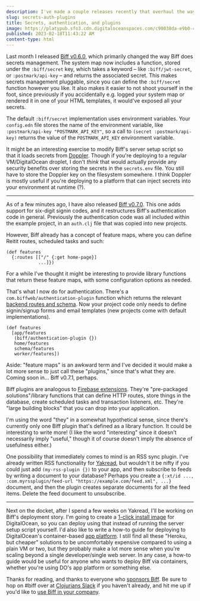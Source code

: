 ```yaml
---
description: I've made a couple releases recently that overhaul the way Biff does secrets management and authentication.
slug: secrets-auth-plugins
title: Secrets, authentication, and plugins
image: https://platypub.sfo3.cdn.digitaloceanspaces.com/c90038da-e9b0-4148-a095-8699ba64403f
published: 2023-02-18T11:43:22 AM
content-type: html
---
```


<p>Last month I released&nbsp;<a href="https://github.com/jacobobryant/biff/releases/tag/v0.6.0">Biff v0.6.0</a>, which primarily changed the way Biff does secrets management. The system map now includes a function, stored under the <code>:biff/secret</code> key, which takes a keyword&nbsp;&ndash; like&nbsp;<code>:biff/jwt-secret</code>, or <code>:postmark/api-key</code> &ndash; and returns the associated secret. This makes secrets management pluggable, since you can define the <code>:biff/secret</code> function however you like. It also makes it easier to not shoot yourself in the foot, since previously if you accidentally e.g. logged your system map or rendered it in one of your HTML templates, it would've exposed all your secrets.</p>
<p>The default <code>:biff/secret</code> implementation uses environment variables. Your <code>config.edn</code> file stores the name of the environment variable, like <code>:postmark/api-key "POSTMARK_API_KEY"</code>, so a call to <code>(secret :postmark/api-key)</code> returns the value of the <code>POSTMARK_API_KEY</code> environment variable.</p>
<p>It might be an interesting exercise to modify Biff's server setup script so that it loads secrets from <a href="https://www.doppler.com/">Doppler</a>. Though if you're deploying to a regular VM/DigitalOcean droplet, I don't&nbsp;<em>think</em> that would actually provide any security benefits over storing the secrets in the <code>secrets.env</code> file. You still have to store the Doppler key on the filesystem somewhere. I think Doppler is mostly useful if you're deploying to a platform that can inject secrets into your environment at runtime (?).&nbsp;</p>
<hr>
<p>As of a few minutes ago, I have also released <a href="https://github.com/jacobobryant/biff/releases/tag/v0.7.0">Biff v0.7.0</a>. This one adds support for six-digit signin codes, and it restructures Biff's authentication code in general. Previously the authentication code was all included within the example project, in an <code>auth.clj</code> file that was copied into new projects.&nbsp;</p>
<p>However, Biff already has a concept of feature maps, where you can define Reitit routes, scheduled tasks and such:</p>
<pre class="language-clojure"><code>(def features
  {:routes [["/" {:get home-page}]
            ...]})</code></pre>
<p>For a while I've thought it might be interesting to provide library functions that return these feature maps, with some configuration options as needed.</p>
<p>That's what I now do for authentication. There's a <code>com.biffweb/authentication-plugin</code> function which returns the relevant <a href="https://github.com/jacobobryant/biff/blob/6a5ba0a7a0a052d3ee88adaad645dcddf8bc3876/src/com/biffweb/impl/auth.clj#L243">backend routes and schema</a>. Now your project code only needs to define signin/signup forms and email templates (new projects come with default implementations).</p>
<pre class="language-clojure"><code>(def features
  [app/features
   (biff/authentication-plugin {})
   home/features
   schema/features
   worker/features])</code></pre>
<p>Aside: "feature maps" is an awkward term and I've decided it would make a lot more sense to just call these "plugins," since that's what they are. Coming soon in... Biff v0.7.1, perhaps.</p>
<p>Biff plugins are analogous to <a href="https://firebase.google.com/products/extensions">Firebase extensions</a>. They're "pre-packaged solutions"/library functions that can define HTTP routes, store things in the database, create scheduled tasks and transaction listeners, etc. They're "large building blocks" that you can drop into your application.</p>
<p>I'm using the word "they" in a somewhat hypothetical sense, since there's currently only one Biff plugin that's defined as a library function. It could be interesting to write more! (I like the word "interesting" since it doesn't necessarily imply "useful," though it of course doesn't imply the absence of usefulness either.)</p>
<p>One possibility that immediately comes to mind is an RSS sync plugin. I've already written RSS functionality for&nbsp;<a href="https://yakread.com">Yakread</a>, but wouldn't it be nifty if you could just add <code>(my-rss-plugin {})</code> to your app, and then subscribe to feeds by writing a document to your database? Perhaps you create a <code>{:xt/id ..., :com.myrssplugin/feed-url "https://example.com/feed.xml", ...}</code> document, and then the plugin creates separate documents for all the feed items. Delete the feed document to unsubscribe.</p>
<hr>
<p>Next on the docket, after I spend a few weeks on Yakread, I'll be working on Biff's deployment story. I'm going to create a <a href="https://www.digitalocean.com/community/tags/one-click-install-apps">1-click install image</a> for DigitalOcean, so you can deploy using that instead of running the server setup script yourself. I'd also like to write a how-to guide for deploying to DigitalOcean's container-based <a href="https://www.digitalocean.com/products/app-platform">app platform</a>. I still find all these "Heroku, but cheaper" solutions to be uncomfortably expensive compared to using a plain VM or two, but they probably make a lot more sense when you're scaling beyond a single developer/single web server. In any case, a how-to guide would be useful for anyone who wants to deploy Biff via containers, whether you're using DO's app platform or something else.</p>
<p>Thanks for reading, and thanks to everyone who <a href="https://github.com/sponsors/jacobobryant/">sponsors Biff</a>. Be sure to hop on #biff over at <a href="http://clojurians.net">Clojurians Slack</a> if you haven't already, and hit me up if you'd like to <a href="https://biffweb.com/consulting/">use Biff in your company</a>.</p>